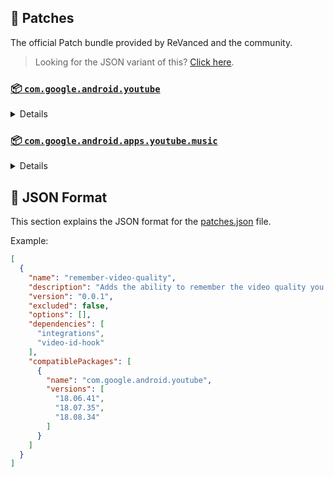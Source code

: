## 🧩 Patches

The official Patch bundle provided by ReVanced and the community.

> Looking for the JSON variant of this? [Click here](patches.json).

### [📦 `com.google.android.youtube`](https://play.google.com/store/apps/details?id=com.google.android.youtube)
<details>

| 💊 Patch | 📜 Description | 🏹 Target Version |
|:--------:|:--------------:|:-----------------:|
| `client-spoof` | Spoofs the YouTube client to prevent playback issues. | 18.08.34 |
| `custom-branding-icon-afn-blue` | Changes the YouTube launcher icon (Afn / Blue). | 18.08.34 |
| `custom-branding-icon-afn-red` | Changes the YouTube launcher icon (Afn / Red). | 18.08.34 |
| `custom-branding-icon-revancify` | Changes the YouTube launcher icon (Revancify). | 18.08.34 |
| `custom-branding-name` | Changes the YouTube launcher name to your choice (defaults to ReVanced Extended). | 18.08.34 |
| `custom-seekbar-color` | Change seekbar color in dark mode. | 18.08.34 |
| `custom-video-speed` | Adds more video speed options. | 18.08.34 |
| `default-video-quality` | Adds ability to set default video quality settings. | 18.08.34 |
| `default-video-speed` | Adds ability to set default video speed settings. | 18.08.34 |
| `disable-haptic-feedback` | Disable haptic feedback when swiping. | 18.08.34 |
| `enable-external-browser` | Open url outside the app in an external browser. | 18.08.34 |
| `enable-minimized-playback` | Enables minimized and background playback. | 18.08.34 |
| `enable-old-layout` | Spoof the YouTube client version to use the old layout. | 18.08.34 |
| `enable-old-quality-layout` | Enables the original quality flyout menu. | 18.08.34 |
| `enable-open-links-directly` | Skips over redirection URLs to external links. | 18.08.34 |
| `enable-seekbar-tapping` | Enables tap-to-seek on the seekbar of the video player. | 18.08.34 |
| `enable-tablet-miniplayer` | Enables the tablet mini player layout. | 18.08.34 |
| `enable-wide-searchbar` | Replaces the search icon with a wide search bar. This will hide the YouTube logo when active. | 18.08.34 |
| `force-premium-heading` | Forces premium heading on the home screen. | 18.08.34 |
| `force-vp9-codec` | Forces the VP9 codec for videos. | 18.08.34 |
| `header-switch` | Add switch to change header. | 18.08.34 |
| `hide-auto-captions` | Hide captions from being automatically enabled. | 18.08.34 |
| `hide-auto-player-popup-panels` | Hide automatic popup panels (playlist or live chat) on video player. | 18.08.34 |
| `hide-autoplay-button` | Hides the autoplay button in the video player. | 18.08.34 |
| `hide-button-container` | Adds the options to hide action buttons under a video. | 18.08.34 |
| `hide-captions-button` | Hides the captions button in the video player. | 18.08.34 |
| `hide-cast-button` | Hides the cast button in the video player. | 18.08.34 |
| `hide-channel-watermark` | Hides creator's watermarks on videos. | 18.08.34 |
| `hide-collapse-button` | Hides the collapse button in the video player. | 18.08.34 |
| `hide-comment-component` | Adds options to hide comment component under a video. | 18.08.34 |
| `hide-create-button` | Hides the create button in the navigation bar. | 18.08.34 |
| `hide-crowdfunding-box` | Hides the crowdfunding box between the player and video description. | 18.08.34 |
| `hide-email-address` | Hides the email address in the account switcher. | 18.08.34 |
| `hide-endscreen-cards` | Hides the suggested video cards at the end of a video in fullscreen. | 18.08.34 |
| `hide-endscreen-overlay` | Hide endscreen overlay on swipe controls. | 18.08.34 |
| `hide-filmstrip-overlay` | Hide flimstrip overlay on swipe controls. | 18.08.34 |
| `hide-floating-microphone` | Hide the floating microphone button above the keyboard. | 18.08.34 |
| `hide-flyout-panel` | Adds options to hide player settings flyout panel. | 18.08.34 |
| `hide-fullscreen-buttoncontainer` | Hides the button containers in fullscreen. | 18.08.34 |
| `hide-fullscreen-panels` | Hides video description and comments panel in fullscreen view. | 18.08.34 |
| `hide-general-ads` | Removes general ads. | 18.08.34 |
| `hide-info-cards` | Hides info-cards in videos. | 18.08.34 |
| `hide-live-chat-button` | Hides the live chat button in the video player. | 18.08.34 |
| `hide-mix-playlists` | Removes mix playlists from home feed and video player. | 18.08.34 |
| `hide-next-prev-button` | Hides the next prev button in the player controller. | 18.08.34 |
| `hide-pip-notification` | Disable pip notification when you first launch pip mode. | 18.08.34 |
| `hide-player-button-background` | Hide player button background. | 18.08.34 |
| `hide-player-overlay-filter` | Remove the dark filter layer from the player's background. | 18.08.34 |
| `hide-seekbar` | Hides the seekbar. | 18.08.34 |
| `hide-shorts-button` | Hides the shorts button in the navigation bar. | 18.08.34 |
| `hide-shorts-component` | Hides other Shorts components. | 18.08.34 |
| `hide-snackbar` | Hides the snackbar action popup. | 18.08.34 |
| `hide-startup-shorts-player` | Disables playing YouTube Shorts when launching YouTube. | 18.08.34 |
| `hide-stories` | Hides YouTube Stories shelf on the feed. | 18.08.34 |
| `hide-suggested-actions` | Hide the suggested actions bar inside the player. | 18.08.34 |
| `hide-time-stamp` | Hides the time counter above the seekbar. | 18.08.34 |
| `hide-tooltip-content` | Hides the tooltip box that appears on first install. | 18.08.34 |
| `hide-video-ads` | Removes ads in the video player. | 18.08.34 |
| `layout-switch` | Tricks the dpi to use some tablet/phone layouts. | 18.08.34 |
| `materialyou` | Enables MaterialYou theme for Android 12+ | 18.08.34 |
| `microg-support` | Allows YouTube ReVanced to run without root and under a different package name with Vanced MicroG. | 18.08.34 |
| `optimize-resource` | Removes duplicate resources from YouTube. | 18.08.34 |
| `overlay-buttons` | Add overlay buttons for ReVanced Extended. | 18.08.34 |
| `patch-options` | Create an options.toml file. | all |
| `return-youtube-dislike` | Shows the dislike count of videos using the Return YouTube Dislike API. | 18.08.34 |
| `settings` | Applies mandatory patches to implement ReVanced settings into the application. | 18.08.34 |
| `sponsorblock` | Integrates SponsorBlock which allows skipping video segments such as sponsored content. | 18.08.34 |
| `swipe-controls` | Adds volume and brightness swipe controls. | 18.08.34 |
| `theme` | Applies a custom theme (default: amoled). | 18.08.34 |
| `translations` | Add Crowdin translations for YouTube. | 18.08.34 |
</details>

### [📦 `com.google.android.apps.youtube.music`](https://play.google.com/store/apps/details?id=com.google.android.apps.youtube.music)
<details>

| 💊 Patch | 📜 Description | 🏹 Target Version |
|:--------:|:--------------:|:-----------------:|
| `background-play` | Enables playing music in the background. | all |
| `client-spoof-music` | Spoofs the YouTube Music client. | all |
| `custom-branding-music-afn-blue` | Changes the YouTube Music launcher icon (Afn / Blue). | all |
| `custom-branding-music-afn-red` | Changes the YouTube Music launcher icon (Afn / Red). | all |
| `custom-branding-music-revancify` | Changes the YouTube Music launcher icon to your choice (Revancify). | all |
| `enable-black-navbar` | Sets the navigation bar color to black. | all |
| `enable-color-match-player` | Matches the fullscreen player color with the minimized one. | all |
| `enable-force-minimized-player` | Permanently keep player minimized even if another track is played. | all |
| `enable-force-shuffle` | Enable force shuffle even if another track is played. | all |
| `enable-opus-codec` | Enable opus codec when playing audio. | all |
| `enable-tablet-mode` | Enable landscape mode on phone. | all |
| `enable-zen-mode` | Adds a grey tint to the video player to reduce eye strain. | all |
| `exclusive-audio-playback` | Enables the option to play music without video. | all |
| `hide-compact-header` | Hides the music category bar at the top of the homepage. | all |
| `hide-get-premium` | Removes all "Get Premium" evidences from the avatar menu. | all |
| `hide-music-ads` | Removes ads in the music player. | all |
| `hide-music-cast-button` | Hides the cast button in the video player and header. | all |
| `hide-playlist-card` | Hides the recommand playlist card from home feed. | all |
| `hide-taste-builder` | Removes the "Tell us which artists you like" card from the home screen. | all |
| `hide-upgrade-button` | Removes the upgrade tab from the pivot bar. | all |
| `minimized-playback-music` | Enables minimized playback on Kids music. | all |
| `music-microg-support` | Allows YouTube Music ReVanced to run without root and under a different package name. | all |
| `music-settings` | Adds settings for ReVanced to YouTube Music. | all |
| `optimize-resource-music` | Remove unnecessary resources. | all |
| `patch-options` | Create an options.toml file. | all |
| `translations-music` | Add Crowdin translations for YouTube Music. | all |
</details>



## 📝 JSON Format

This section explains the JSON format for the [patches.json](patches.json) file.

Example:

```json
[
  {
    "name": "remember-video-quality",
    "description": "Adds the ability to remember the video quality you chose in the video quality flyout.",
    "version": "0.0.1",
    "excluded": false,
    "options": [],
    "dependencies": [
      "integrations",
      "video-id-hook"
    ],
    "compatiblePackages": [
      {
        "name": "com.google.android.youtube",
        "versions": [
          "18.06.41",
          "18.07.35",
          "18.08.34"
        ]
      }
    ]
  }
]
```